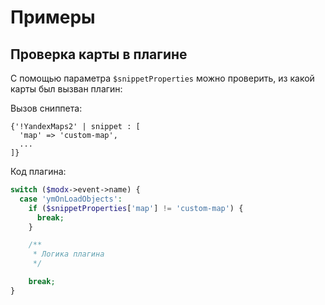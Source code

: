 # Примеры

## Проверка карты в плагине

С помощью параметра `$snippetProperties` можно проверить, из какой карты был вызван плагин:

Вызов сниппета:

```fenom
{'!YandexMaps2' | snippet : [
  'map' => 'custom-map',
  ...
]}
```

Код плагина:

```php
switch ($modx->event->name) {
  case 'ymOnLoadObjects':
    if ($snippetProperties['map'] != 'custom-map') {
      break;
    }

    /**
     * Логика плагина
     */

    break;
}
```
